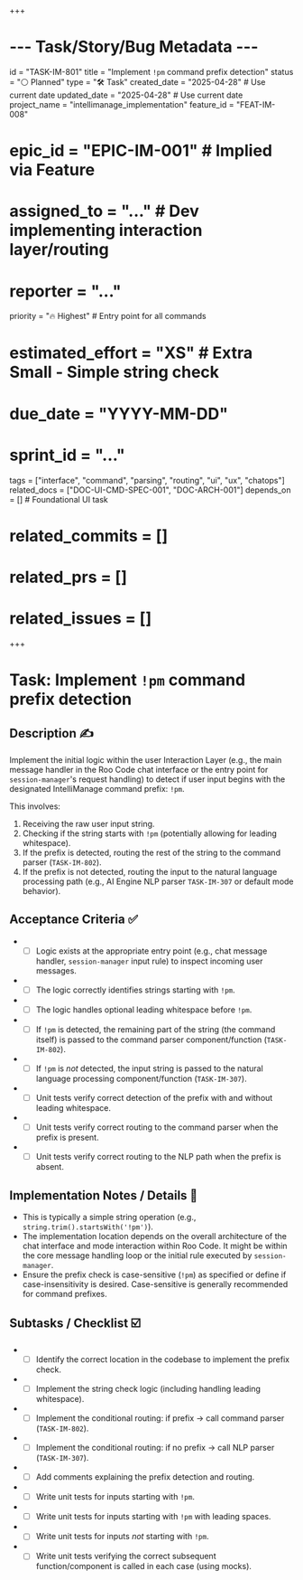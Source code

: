 +++
# --- Task/Story/Bug Metadata ---
id = "TASK-IM-801"
title = "Implement `!pm` command prefix detection"
status = "⚪️ Planned"
type = "🛠️ Task"
created_date = "2025-04-28" # Use current date
updated_date = "2025-04-28" # Use current date
project_name = "intellimanage_implementation"
feature_id = "FEAT-IM-008"
# epic_id = "EPIC-IM-001" # Implied via Feature
# assigned_to = "..." # Dev implementing interaction layer/routing
# reporter = "..."
priority = "🔥 Highest" # Entry point for all commands
# estimated_effort = "XS" # Extra Small - Simple string check
# due_date = "YYYY-MM-DD"
# sprint_id = "..."
tags = ["interface", "command", "parsing", "routing", "ui", "ux", "chatops"]
related_docs = ["DOC-UI-CMD-SPEC-001", "DOC-ARCH-001"]
depends_on = [] # Foundational UI task
# related_commits = []
# related_prs = []
# related_issues = []
+++

# Task: Implement `!pm` command prefix detection

## Description ✍️

Implement the initial logic within the user Interaction Layer (e.g., the main message handler in the Roo Code chat interface or the entry point for `session-manager`'s request handling) to detect if user input begins with the designated IntelliManage command prefix: `!pm`.

This involves:
1.  Receiving the raw user input string.
2.  Checking if the string starts with `!pm` (potentially allowing for leading whitespace).
3.  If the prefix is detected, routing the rest of the string to the command parser (`TASK-IM-802`).
4.  If the prefix is not detected, routing the input to the natural language processing path (e.g., AI Engine NLP parser `TASK-IM-307` or default mode behavior).

## Acceptance Criteria ✅

*   - [ ] Logic exists at the appropriate entry point (e.g., chat message handler, `session-manager` input rule) to inspect incoming user messages.
*   - [ ] The logic correctly identifies strings starting with `!pm`.
*   - [ ] The logic handles optional leading whitespace before `!pm`.
*   - [ ] If `!pm` is detected, the remaining part of the string (the command itself) is passed to the command parser component/function (`TASK-IM-802`).
*   - [ ] If `!pm` is *not* detected, the input string is passed to the natural language processing component/function (`TASK-IM-307`).
*   - [ ] Unit tests verify correct detection of the prefix with and without leading whitespace.
*   - [ ] Unit tests verify correct routing to the command parser when the prefix is present.
*   - [ ] Unit tests verify correct routing to the NLP path when the prefix is absent.

## Implementation Notes / Details 📝

*   This is typically a simple string operation (e.g., `string.trim().startsWith('!pm')`).
*   The implementation location depends on the overall architecture of the chat interface and mode interaction within Roo Code. It might be within the core message handling loop or the initial rule executed by `session-manager`.
*   Ensure the prefix check is case-sensitive (`!pm`) as specified or define if case-insensitivity is desired. Case-sensitive is generally recommended for command prefixes.

## Subtasks / Checklist ☑️

*   - [ ] Identify the correct location in the codebase to implement the prefix check.
*   - [ ] Implement the string check logic (including handling leading whitespace).
*   - [ ] Implement the conditional routing: if prefix -> call command parser (`TASK-IM-802`).
*   - [ ] Implement the conditional routing: if no prefix -> call NLP parser (`TASK-IM-307`).
*   - [ ] Add comments explaining the prefix detection and routing.
*   - [ ] Write unit tests for inputs starting with `!pm`.
*   - [ ] Write unit tests for inputs starting with `!pm` with leading spaces.
*   - [ ] Write unit tests for inputs *not* starting with `!pm`.
*   - [ ] Write unit tests verifying the correct subsequent function/component is called in each case (using mocks).